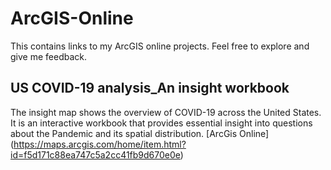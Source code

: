 # ArcGIS-Online
This contains links to my ArcGIS online projects. Feel free to explore and give me feedback.


## US COVID-19 analysis_An insight workbook
The insight map shows the overview of COVID-19 across the United States. 
It is an interactive workbook that provides essential insight into questions about the Pandemic and its spatial distribution.
[ArcGis Online] (https://maps.arcgis.com/home/item.html?id=f5d171c88ea747c5a2cc41fb9d670e0e)

